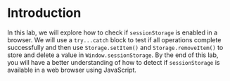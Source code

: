 # Introduction

In this lab, we will explore how to check if `sessionStorage` is enabled in a browser. We will use a `try...catch` block to test if all operations complete successfully and then use `Storage.setItem()` and `Storage.removeItem()` to store and delete a value in `Window.sessionStorage`. By the end of this lab, you will have a better understanding of how to detect if `sessionStorage` is available in a web browser using JavaScript.

